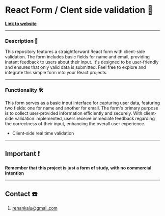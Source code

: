 # React Form / Clent side validation 📝
**[Link to website](https://react-form-client-side-validation.vercel.app/)**

---

### Description 📖
 This repository features a straightforward React form with client-side validation. The form includes basic fields for name and email,
providing instant feedback to users about their input. It's designed to be user-friendly and ensures that only valid data is submitted.
Feel free to explore and integrate this simple form into your React projects.

---

### Functionality 🛠️
 This form serves as a basic input interface for capturing user data, featuring two fields: one for name and another for email.
The form's primary purpose is to collect user-provided information efficiently and securely. With client-side validation implemented,
users receive immediate feedback regarding the correctness of their input, enhancing the overall user experience.
* Client-side real time validation

---

## Important ❗
**Remember that this project is just a form of study, with no commercial intention**

---

## Contact ☎️
1. [renankalu@gmail.com](renankalu@gmail.com)
